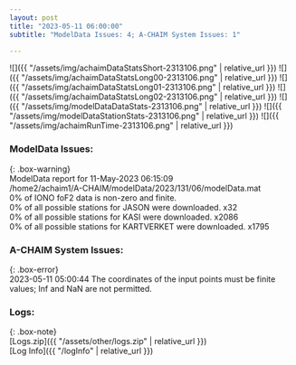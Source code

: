 ```yaml
---
layout: post
title: "2023-05-11 06:00:00"
subtitle: "ModelData Issues: 4; A-CHAIM System Issues: 1"

---
```


![]({{ "/assets/img/achaimDataStatsShort-2313106.png" | relative_url }})
![]({{ "/assets/img/achaimDataStatsLong00-2313106.png" | relative_url }})
![]({{ "/assets/img/achaimDataStatsLong01-2313106.png" | relative_url }})
![]({{ "/assets/img/achaimDataStatsLong02-2313106.png" | relative_url }})
![]({{ "/assets/img/modelDataDataStats-2313106.png" | relative_url }})
![]({{ "/assets/img/modelDataStationStats-2313106.png" | relative_url }})
![]({{ "/assets/img/achaimRunTime-2313106.png" | relative_url }})


### ModelData Issues:  
  
{: .box-warning}  
 ModelData report for 11-May-2023 06:15:09   
 /home2/achaim1/A-CHAIM/modelData/2023/131/06/modelData.mat   
 0% of IONO foF2 data is non-zero and finite.   
 0% of all possible stations for JASON were downloaded. x32   
 0% of all possible stations for KASI were downloaded. x2086   
 0% of all possible stations for KARTVERKET were downloaded. x1795   
  
### A-CHAIM System Issues:  
  
{: .box-error}  
2023-05-11 05:00:44 The coordinates of the input points must be finite values; Inf and NaN are not permitted.  

### Logs:  
  
{: .box-note}  
[Logs.zip]({{ "/assets/other/logs.zip" | relative_url }})  
[Log Info]({{ "/logInfo" | relative_url }})  

